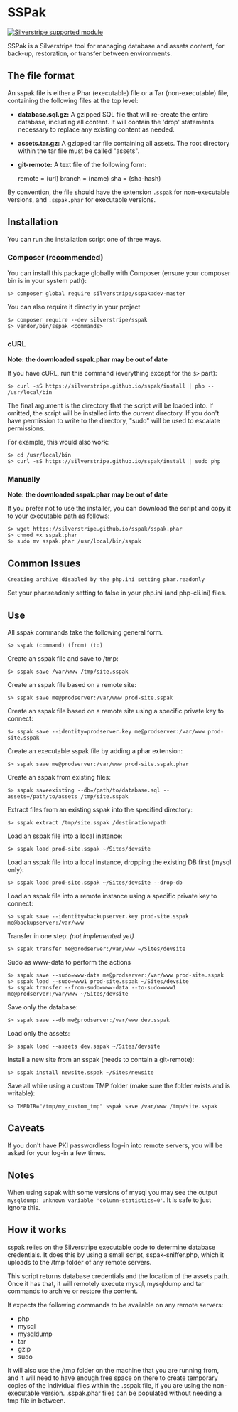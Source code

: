 # SSPak

[![Silverstripe supported module](https://img.shields.io/badge/silverstripe-supported-0071C4.svg)](https://www.silverstripe.org/software/addons/silverstripe-commercially-supported-module-list/)

SSPak is a Silverstripe tool for managing database and assets content, for back-up, restoration, or transfer between
environments.

## The file format

An sspak file is either a Phar (executable) file or a Tar (non-executable) file, containing the following files at the top level:

 * **database.sql.gz:** A gzipped SQL file that will re-create the entire database, including all content.  It will contain the 'drop' statements necessary to replace any existing content as needed.
 * **assets.tar.gz:** A gzipped tar file containing all assets.  The root directory within the tar file must be called "assets".
 * **git-remote:** A text file of the following form:

	remote = (url)
	branch = (name)
	sha = (sha-hash)

By convention, the file should have the extension `.sspak` for non-executable versions, and `.sspak.phar` for executable versions.

## Installation

You can run the installation script one of three ways.

### Composer (recommended)

You can install this package globally with Composer (ensure your composer bin is in your system path):

    $> composer global require silverstripe/sspak:dev-master

You can also require it directly in your project

    $> composer require --dev silverstripe/sspak
    $> vendor/bin/sspak <commands>

### cURL

**Note: the downloaded sspak.phar may be out of date**

If you have cURL, run this command (everything except for the `$>` part):

	$> curl -sS https://silverstripe.github.io/sspak/install | php -- /usr/local/bin

The final argument is the directory that the script will be loaded into.  If omitted, the script will be installed into the current directory.  If you don't have permission to write to the directory, "sudo" will be used to escalate permissions.

For example, this would also work:

	$> cd /usr/local/bin
	$> curl -sS https://silverstripe.github.io/sspak/install | sudo php

### Manually

**Note: the downloaded sspak.phar may be out of date**

If you prefer not to use the installer, you can download the script and copy it to your executable path as follows:

	$> wget https://silverstripe.github.io/sspak/sspak.phar
	$> chmod +x sspak.phar
	$> sudo mv sspak.phar /usr/local/bin/sspak

## Common Issues

	Creating archive disabled by the php.ini setting phar.readonly

Set your phar.readonly setting to false in your php.ini (and php-cli.ini) files.

##  Use

All sspak commands take the following general form.

	$> sspak (command) (from) (to)

Create an sspak file and save to /tmp:

	$> sspak save /var/www /tmp/site.sspak

Create an sspak file based on a remote site:

	$> sspak save me@prodserver:/var/www prod-site.sspak

Create an sspak file based on a remote site using a specific private key to connect:

	$> sspak save --identity=prodserver.key me@prodserver:/var/www prod-site.sspak

Create an executable sspak file by adding a phar extension:

	$> sspak save me@prodserver:/var/www prod-site.sspak.phar

Create an sspak from existing files:

	$> sspak saveexisting --db=/path/to/database.sql --assets=/path/to/assets /tmp/site.sspak

Extract files from an existing sspak into the specified directory:

	$> sspak extract /tmp/site.sspak /destination/path

Load an sspak file into a local instance:

	$> sspak load prod-site.sspak ~/Sites/devsite

Load an sspak file into a local instance, dropping the existing DB first (mysql only):

	$> sspak load prod-site.sspak ~/Sites/devsite --drop-db

Load an sspak file into a remote instance using a specific private key to connect:

	$> sspak save --identity=backupserver.key prod-site.sspak me@backupserver:/var/www

Transfer in one step: *(not implemented yet)*

	$> sspak transfer me@prodserver:/var/www ~/Sites/devsite

Sudo as www-data to perform the actions

	$> sspak save --sudo=www-data me@prodserver:/var/www prod-site.sspak
	$> sspak load --sudo=www1 prod-site.sspak ~/Sites/devsite
	$> sspak transfer --from-sudo=www-data --to-sudo=www1 me@prodserver:/var/www ~/Sites/devsite

Save only the database:

	$> sspak save --db me@prodserver:/var/www dev.sspak

Load only the assets:

	$> sspak load --assets dev.sspak ~/Sites/devsite

Install a new site from an sspak (needs to contain a git-remote):

	$> sspak install newsite.sspak ~/Sites/newsite

Save all while using a custom TMP folder (make sure the folder exists and is writable):

	$> TMPDIR="/tmp/my_custom_tmp" sspak save /var/www /tmp/site.sspak

## Caveats

If you don't have PKI passwordless log-in into remote servers, you will be asked for your log-in a few times.

## Notes

When using sspak with some versions of mysql you may see the output `mysqldump: unknown variable 'column-statistics=0'`. It is safe to just ignore this.

## How it works

sspak relies on the Silverstripe executable code to determine database credentials.  It does this by using a small script, sspak-sniffer.php, which it uploads to the /tmp folder of any remote servers.

This script returns database credentials and the location of the assets path.  Once it has that, it will remotely execute mysql, mysqldump and tar commands to archive or restore the content.

It expects the following commands to be available on any remote servers:

 * php
 * mysql
 * mysqldump
 * tar
 * gzip
 * sudo

It will also use the /tmp folder on the machine that you are running from, and it will need to have enough free space on there to create temporary copies of the individual files within the .sspak file, if you are using the non-executable version.  .sspak.phar files can be populated without needing a tmp file in between.
